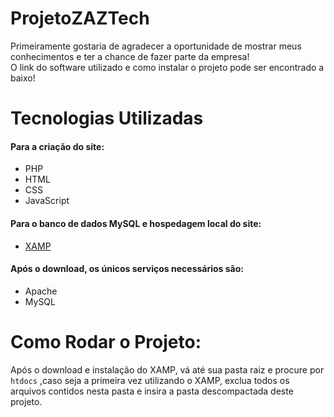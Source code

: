 # ProjetoZAZTech

Primeiramente gostaria de agradecer a oportunidade de mostrar meus conhecimentos e ter a chance de fazer parte da empresa!<br>
O link do software utilizado e como instalar o projeto pode ser encontrado a baixo!

# Tecnologias Utilizadas

#### Para a criação do site:
- PHP
- HTML
- CSS
- JavaScript

#### Para o banco de dados MySQL e hospedagem local do site:
- <a href="https://www.apachefriends.org/pt_br/index.html">XAMP</a> 
#### Após o download, os únicos serviços necessários são:<br>
- Apache
- MySQL

# Como Rodar o Projeto:
Após o download e instalação do XAMP, vá até sua pasta raiz e procure por `htdocs` ,caso seja a primeira vez utilizando o XAMP, exclua todos os arquivos contidos nesta pasta e insira a pasta descompactada deste projeto.
